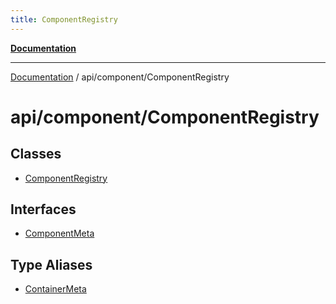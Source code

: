 ```yaml
---
title: ComponentRegistry
---
```


[**Documentation**](../../../index.md)

***

[Documentation](../../../index.md) / api/component/ComponentRegistry

# api/component/ComponentRegistry

## Classes

- [ComponentRegistry](classes/ComponentRegistry.md)

## Interfaces

- [ComponentMeta](interfaces/ComponentMeta.md)

## Type Aliases

- [ContainerMeta](type-aliases/ContainerMeta.md)
